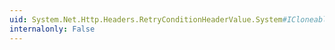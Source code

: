 ```yaml
---
uid: System.Net.Http.Headers.RetryConditionHeaderValue.System#ICloneable#Clone
internalonly: False
---
```

